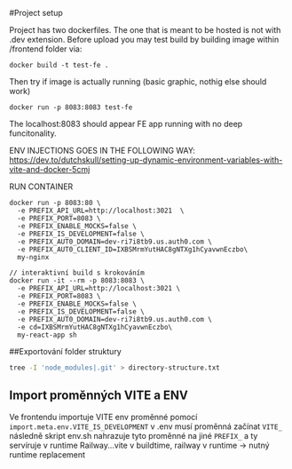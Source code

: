 #Project setup

Project has two dockerfiles. The one that is meant to be hosted is not with .dev
extension. Before upload you may test build by building image within /frontend
folder via:

```
docker build -t test-fe .
```

Then try if image is actually running (basic graphic, nothig else should work)

```
docker run -p 8083:8083 test-fe
```

The localhost:8083 should appear FE app running with no deep funcitonality.

ENV INJECTIONS GOES IN THE FOLLOWING WAY:
https://dev.to/dutchskull/setting-up-dynamic-environment-variables-with-vite-and-docker-5cmj

RUN CONTAINER

```
docker run -p 8083:80 \
  -e PREFIX_API_URL=http://localhost:3021  \
  -e PREFIX_PORT=8083 \
  -e PREFIX_ENABLE_MOCKS=false \
  -e PREFIX_IS_DEVELOPMENT=false \
  -e PREFIX_AUT0_DOMAIN=dev-ri7i8tb9.us.auth0.com \
  -e PREFIX_AUT0_CLIENT_ID=IXBSMrmYutHAC8gNTXg1hCyavwnEczbo\
  my-nginx

// interaktivní build s krokováním
docker run -it --rm -p 8083:8083 \
  -e PREFIX_API_URL=http://localhost:3021 \
  -e PREFIX_PORT=8083 \
  -e PREFIX_ENABLE_MOCKS=false \
  -e PREFIX_IS_DEVELOPMENT=false \
  -e PREFIX_AUT0_DOMAIN=dev-ri7i8tb9.us.auth0.com \
  -e cd=IXBSMrmYutHAC8gNTXg1hCyavwnEczbo\
  my-react-app sh
```

##Exportování folder struktury

```bash
tree -I 'node_modules|.git' > directory-structure.txt
```

## Import proměnných VITE a ENV

Ve frontendu importuje VITE env proměnné pomocí
`import.meta.env.VITE_IS_DEVELOPMENT` v .env musí proměnná začínat `VITE_`
následně skript env.sh nahrazuje tyto proměnné na jiné `PREFIX_` a ty servíruje
v runtime Railway...vite v buildtime, railway v runtime -> nutný runtime
replacement
